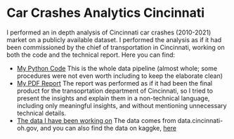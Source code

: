 # Car Crashes Analytics Cincinnati
I performed an in depth analysis of Cincinnati car crashes (2010-2021)  market on a publicly available dataset. I performed the analysis as if it had been commissioned by the chief of transportation in Cincinnati, working on both the code and the technical report.
Here you can find:
- [My Python Code](https://github.com/ANDREAaNAPPI/Car-Crashes-Analytics-Cincinnati/blob/main/Cincinnati_car_crashes.ipynb)
  This is the whole data pipeline (almost whole; some procedures were not even worth including to keep the elaborate clean)
- [My PDF Report](https://github.com/ANDREAaNAPPI/Car-Crashes-Analytics-Cincinnati/blob/main/Car%20crashes%20Cincinnati%20Report.pdf)
  The report was performed as if it had been the final product for the transoprtation department of Cincinnati, so I tried to present the insights and explain them in a non-technical language, including only meaningful insights, and 
  without mentioning unnecessary technical details.
- [The data I have been working on](https://github.com/ANDREAaNAPPI/Car-Crashes-Analytics-Cincinnati/blob/main/Cincinnati_CC.zip)
  The data comes from data.cincinnati-oh.gov, and you can also find the data on kaggke, [here](https://www.kaggle.com/datasets/steverusso/cincinnati-car-crash-data)
